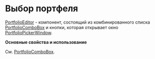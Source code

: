 # Выбор портфеля

[PortfolioEditor](../api/StockSharp.Xaml.PropertyGrid.PortfolioEditor.html) \- компонент, состоящий из комбинированного списка [PortfolioComboBox](GuiPortfolioComboBox.md) и кнопки, которая открывает окно [PortfolioPickerWindow](GuiPortfolioPickerWindow.md).

**Основные свойства и использование**

См. [PortfolioComboBox](GuiPortfolioComboBox.md). 
